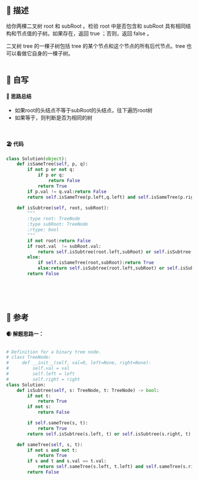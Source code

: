 ## 🚎 描述
给你两棵二叉树 root 和 subRoot 。检验 root 中是否包含和 subRoot 具有相同结构和节点值的子树。如果存在，返回 true ；否则，返回 false 。

二叉树 tree 的一棵子树包括 tree 的某个节点和这个节点的所有后代节点。tree 也可以看做它自身的一棵子树。
<br>
<br>
 
## 🛶 自写
#### 🧱 思路总结
- 如果root的头结点不等于subRoot的头结点，往下遍历root树
- 如果等于，则判断是否为相同的树
<br>
 
#### 🏖 代码

```python
class Solution(object):
    def isSameTree(self, p, q):
        if not p or not q:
            if p or q:
                return False
            return True
        if p.val != q.val:return False
        return self.isSameTree(p.left,q.left) and self.isSameTree(p.right,q.right)

    def isSubtree(self, root, subRoot):
        """
        :type root: TreeNode
        :type subRoot: TreeNode
        :rtype: bool
        """
        if not root:return False
        if root.val  != subRoot.val:
            return self.isSubtree(root.left,subRoot) or self.isSubtree(root.right,subRoot)
        else:
            if self.isSameTree(root,subRoot):return True
            else:return self.isSubtree(root.left,subRoot) or self.isSubtree(root.right,subRoot)
        return False
```
 
<br>
<br>
<br>
 

## 🛫 参考
#### 🌒 解题思路一：
```python

# Definition for a binary tree node.
# class TreeNode:
#     def __init__(self, val=0, left=None, right=None):
#         self.val = val
#         self.left = left
#         self.right = right
class Solution:
    def isSubtree(self, s: TreeNode, t: TreeNode) -> bool:
        if not t:
            return True
        if not s:
            return False

        if self.sameTree(s, t):
            return True
        return self.isSubtree(s.left, t) or self.isSubtree(s.right, t)

    def sameTree(self, s, t):
        if not s and not t:
            return True
        if s and t and s.val == t.val:
            return self.sameTree(s.left, t.left) and self.sameTree(s.right, t.right)
        return False


```
 
<br>